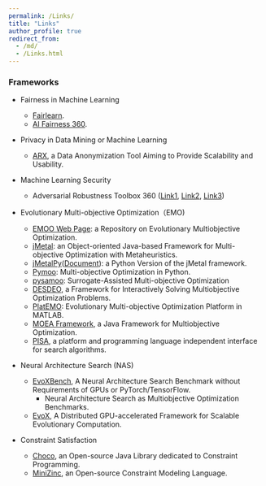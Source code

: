 ```yaml
---
permalink: /Links/
title: "Links"
author_profile: true
redirect_from: 
  - /md/
  - /Links.html
---
```


<!--
<font color=Blue>Framework and Platform</font>
-->


### Frameworks

- Fairness in Machine Learning
  - [Fairlearn](https://fairlearn.org/).
  - [AI Fairness 360](https://ai-fairness-360.org/).  

- Privacy in Data Mining or Machine Learning
  - [ARX](https://github.com/arx-deidentifier/arx),  a Data Anonymization Tool Aiming to Provide Scalability and Usability. 

- Machine Learning Security
  - Adversarial Robustness Toolbox 360 ([Link1](https://github.com/Trusted-AI/adversarial-robustness-toolbox), [Link2](https://www.ibm.com/blogs/research/2019/09/adversarial-robustness-360-toolbox-v1-0/), [Link3](https://github.com/Trusted-AI/adversarial-robustness-toolbox/wiki/))

- Evolutionary Multi-objective Optimization（EMO)
  - [EMOO Web Page](http://delta.cs.cinvestav.mx/~ccoello/EMOO/): a Repository on Evolutionary Multiobjective Optimization.
  - [jMetal](https://github.com/jMetal/jMetal): an Object-oriented Java-based Framework for Multi-objective Optimization with Metaheuristics. 
  - [jMetalPy](https://github.com/jMetal/jMetalPy)([Document](https://jmetal.github.io/jMetalPy/tutorials.html)): a Python Version of the jMetal framework.
  - [Pymoo](https://pymoo.org/): Multi-objective Optimization in Python.
  - [pysamoo](https://anyoptimization.com/projects/pysamoo/): Surrogate-Assisted Multi-objective Optimization 
  - [DESDEO](https://desdeo.misitano.xyz/), a Framework for Interactively Solving Multiobjective Optimization Problems.
  - [PlatEMO](https://github.com/BIMK/PlatEMO): Evolutionary Multi-objective Optimization Platform in MATLAB.
  - [MOEA Framework](http://moeaframework.org/), a Java Framework for Multiobjective Optimization.
  - [PISA](https://sop.tik.ee.ethz.ch/pisa/?page=principles.php), a platform and programming language independent interface for search algorithms.

- Neural Architecture Search (NAS)
  - [EvoXBench](https://github.com/EMI-Group/evoxbench), A Neural Architecture Search Benchmark without Requirements of GPUs or PyTorch/TensorFlow.
    - Neural Architecture Search as Multiobjective Optimization Benchmarks.
  - [EvoX](https://github.com/EMI-Group/evox), A Distributed GPU-accelerated Framework for Scalable Evolutionary Computation.

- Constraint Satisfaction
  - [Choco](https://choco-solver.org/), an Open-source Java Library dedicated to Constraint Programming. 
  - [MiniZinc](https://www.minizinc.org/), an Open-source Constraint Modeling Language.

